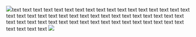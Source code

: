 <img src="https://bitbucket.org/greatfire/test/raw/9369469cb73d6dc0e81661d5cff5dd2a82e8c830/qr.png">text text text text text text text text text text text text text text text text text text text text text text text text text text text text text text text text text text text text text text text text text text text text text text text text text text text text text text text 
<img src="https://bitbucket.org/greatfire/test/raw/d4770d0d955a613efa25e50d6712dee520912fce/s.png">
